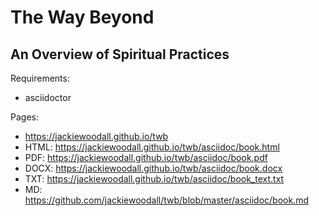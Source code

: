 The Way Beyond
==============
An Overview of Spiritual Practices
----------------------------------

Requirements:
* asciidoctor

Pages:
* https://jackiewoodall.github.io/twb
* HTML: https://jackiewoodall.github.io/twb/asciidoc/book.html
* PDF: https://jackiewoodall.github.io/twb/asciidoc/book.pdf
* DOCX: https://jackiewoodall.github.io/twb/asciidoc/book.docx
* TXT: https://jackiewoodall.github.io/twb/asciidoc/book_text.txt
* MD: https://github.com/jackiewoodall/twb/blob/master/asciidoc/book.md
